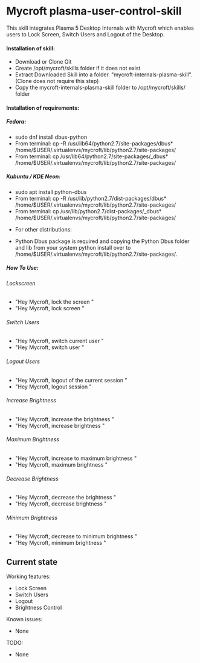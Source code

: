 # Mycroft plasma-user-control-skill
This skill integrates Plasma 5 Desktop Internals with Mycroft which enables users to Lock Screen, Switch Users and Logout of the Desktop.

#### Installation of skill:
* Download or Clone Git
* Create /opt/mycroft/skills folder if it does not exist
* Extract Downloaded Skill into a folder. "mycroft-internals-plasma-skill". (Clone does not require this step)
* Copy the mycroft-internals-plasma-skill folder to /opt/mycroft/skills/ folder

#### Installation of requirements:
##### Fedora: 
- sudo dnf install dbus-python
- From terminal: cp -R /usr/lib64/python2.7/site-packages/dbus* /home/$USER/.virtualenvs/mycroft/lib/python2.7/site-packages/
- From terminal: cp /usr/lib64/python2.7/site-packages/_dbus* /home/$USER/.virtualenvs/mycroft/lib/python2.7/site-packages/

##### Kubuntu / KDE Neon: 
- sudo apt install python-dbus
- From terminal: cp -R /usr/lib/python2.7/dist-packages/dbus* /home/$USER/.virtualenvs/mycroft/lib/python2.7/site-packages/
- From terminal: cp /usr/lib/python2.7/dist-packages/_dbus* /home/$USER/.virtualenvs/mycroft/lib/python2.7/site-packages/

* For other distributions:
- Python Dbus package is required and copying the Python Dbus folder and lib from your system python install over to /home/$USER/.virtualenvs/mycroft/lib/python2.7/site-packages/.

##### How To Use: 
###### Lockscreen
- "Hey Mycroft, lock the screen "
- "Hey Mycroft, lock screen "

###### Switch Users
- "Hey Mycroft, switch current user "
- "Hey Mycroft, switch user "

###### Logout Users
- "Hey Mycroft, logout of the current session "
- "Hey Mycroft, logout session "

###### Increase Brightness
- "Hey Mycroft, increase the brightness "
- "Hey Mycroft, increase brightness "

###### Maximum Brightness
- "Hey Mycroft, increase to maximum brightness "
- "Hey Mycroft, maximum brightness "

###### Decrease Brightness
- "Hey Mycroft, decrease the brightness "
- "Hey Mycroft, decrease brightness "

###### Minimum Brightness
- "Hey Mycroft, decrease to minimum brightness "
- "Hey Mycroft, minimum brightness "

## Current state

Working features:
* Lock Screen
* Switch Users
* Logout
* Brightness Control

Known issues:
* None

TODO:
* None
